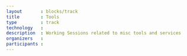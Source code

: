 ```yaml
---
layout       : blocks/track
title        : Tools
type         : track
technology   :
description  : Working Sessions related to misc tools and services
organizers   :
participants :
---
```


